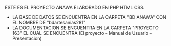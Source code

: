 ESTE ES EL PROYECTO ANAWA ELABORADO EN PHP HTML CSS.
  -  LA BASE DE DATOS SE ENCUENTRA EN LA CARPETA "BD ANAWA" CON EL NOMBRE DE "bdartesanias281" 
  -  LA DOCUMENTACION SE ENCUENTRA EN LA CARPETA "PROYECTO 163" EL CUAL SE ENCUENTRA (El proyecto - Manual de Usuario - Presentacion)
